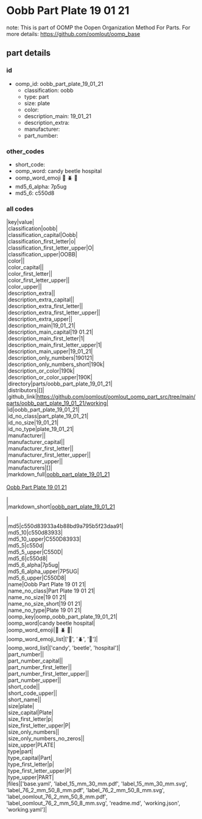 # Oobb Part Plate 19 01 21  

note: This is part of OOMP the Oopen Organization Method For Parts. For more details: https://github.com/oomlout/oomp_base

##  part details





### id
* oomp_id: oobb_part_plate_19_01_21
  * classification: oobb
  * type: part
  * size: plate
  * color: 
  * description_main: 19_01_21
  * description_extra: 
  * manufacturer: 
  * part_number: 

### other_codes
* short_code: 
* oomp_word: candy beetle hospital
* oomp_word_emoji :candy: :beetle: :hospital:
* md5_6_alpha: 7p5ug
* md5_6: c550d8

### all codes 
|key|value|  
|classification|oobb|  
|classification_capital|Oobb|  
|classification_first_letter|o|  
|classification_first_letter_upper|O|  
|classification_upper|OOBB|  
|color||  
|color_capital||  
|color_first_letter||  
|color_first_letter_upper||  
|color_upper||  
|description_extra||  
|description_extra_capital||  
|description_extra_first_letter||  
|description_extra_first_letter_upper||  
|description_extra_upper||  
|description_main|19_01_21|  
|description_main_capital|19 01.21|  
|description_main_first_letter|1|  
|description_main_first_letter_upper|1|  
|description_main_upper|19_01_21|  
|description_only_numbers|190121|  
|description_only_numbers_short|190k|  
|description_or_color|190k|  
|description_or_color_upper|190K|  
|directory|parts/oobb_part_plate_19_01_21|  
|distributors|[]|  
|github_link|https://github.com/oomlout/oomlout_oomp_part_src/tree/main/parts/oobb_part_plate_19_01_21/working|  
|id|oobb_part_plate_19_01_21|  
|id_no_class|part_plate_19_01_21|  
|id_no_size|19_01_21|  
|id_no_type|plate_19_01_21|  
|manufacturer||  
|manufacturer_capital||  
|manufacturer_first_letter||  
|manufacturer_first_letter_upper||  
|manufacturer_upper||  
|manufacturers|[]|  
|markdown_full|[oobb_part_plate_19_01_21](https://github.com/oomlout/oomlout_oomp_part_src/tree/main/parts/oobb_part_plate_19_01_21/working)<br>[](https://github.com/oomlout/oomlout_oomp_part_src/tree/main/parts/oobb_part_plate_19_01_21/working)<br>[Oobb Part Plate 19 01 21](https://github.com/oomlout/oomlout_oomp_part_src/tree/main/parts/oobb_part_plate_19_01_21/working)<br><br>|  
|markdown_short|[oobb_part_plate_19_01_21](https://github.com/oomlout/oomlout_oomp_part_src/tree/main/parts/oobb_part_plate_19_01_21/working)<br><br>|  
|md5|c550d83933a4b88bd9a795b5f23daa91|  
|md5_10|c550d83933|  
|md5_10_upper|C550D83933|  
|md5_5|c550d|  
|md5_5_upper|C550D|  
|md5_6|c550d8|  
|md5_6_alpha|7p5ug|  
|md5_6_alpha_upper|7P5UG|  
|md5_6_upper|C550D8|  
|name|Oobb Part Plate 19 01 21|  
|name_no_class|Part Plate 19 01 21|  
|name_no_size|19 01 21|  
|name_no_size_short|19 01 21|  
|name_no_type|Plate 19 01 21|  
|oomp_key|oomp_oobb_part_plate_19_01_21|  
|oomp_word|candy beetle hospital|  
|oomp_word_emoji|:candy: :beetle: :hospital:|  
|oomp_word_emoji_list|[':candy:', ':beetle:', ':hospital:']|  
|oomp_word_list|['candy', 'beetle', 'hospital']|  
|part_number||  
|part_number_capital||  
|part_number_first_letter||  
|part_number_first_letter_upper||  
|part_number_upper||  
|short_code||  
|short_code_upper||  
|short_name||  
|size|plate|  
|size_capital|Plate|  
|size_first_letter|p|  
|size_first_letter_upper|P|  
|size_only_numbers||  
|size_only_numbers_no_zeros||  
|size_upper|PLATE|  
|type|part|  
|type_capital|Part|  
|type_first_letter|p|  
|type_first_letter_upper|P|  
|type_upper|PART|  
|files|['base.yaml', 'label_15_mm_30_mm.pdf', 'label_15_mm_30_mm.svg', 'label_76_2_mm_50_8_mm.pdf', 'label_76_2_mm_50_8_mm.svg', 'label_oomlout_76_2_mm_50_8_mm.pdf', 'label_oomlout_76_2_mm_50_8_mm.svg', 'readme.md', 'working.json', 'working.yaml']|  
